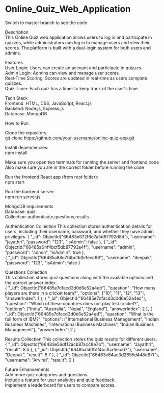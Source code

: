# Online_Quiz_Web_Application  

Switch to master branch to see the code  

Description  
This Online Quiz web application allows users to log in and participate in quizzes, while administrators can log in to manage users and view their scores. The platform is built with a dual-login system for both users and admins.  
  
Features  
User Login: Users can create an account and participate in quizzes.  
Admin Login: Admins can view and manage user scores.  
Real-Time Scoring: Scores are updated in real-time as users complete quizzes.  
Quiz Timer: Each quiz has a timer to keep track of the user's time.  
  
Tech Stack  
Frontend: HTML, CSS, JavaScript, React.js  
Backend: Node.js, Express.js  
Database: MongoDB  
  
How to Run  
  
Clone the repository:  
git clone https://github.com/your-username/online-quiz-app.git  
  
Install dependencies:  
npm install  

Make sure you open two terminals for running the server and frontend code  
Also make sure you are in the correct folder before running the code  

Run the frontend React app (from root folder):  
npm start  

Run the backend server:  
npm run server.js  

MongoDB requirements  
Database: quiz  
Collection: authenticate,questions,results  
  
Authentication Collection
This collection stores authentication details for users, including their username, password, and whether they have admin privileges.
{
  "_id": ObjectId("66483e672f6e7a5d87792d8d"),
  "username": "jayathri",
  "password": "123",
  "isAdmin": false
},
{
  "_id": ObjectId("66485a64f4bcf5db87793a4f"),
  "username": "admin",
  "password": "admin",
  "isAdmin": true
},  
{
  "_id": ObjectId("66485a88e7f4bcfb0e1ecc66"),
  "username": "deepak",
  "password": "123",
  "isAdmin": false
}

Questions Collection  
This collection stores quiz questions along with the available options and the correct answer index.  
{
  "_id": ObjectId("66485e7dfacd3d0d6e52a4eb"),
  "question": "How many players are there in a cricket team?",
  "options": ["10", "11", "12", "13"],
  "answerIndex": 1
},
{
  "_id": ObjectId("66485e7dfacd3d0d6e52a4ec"),
  "question": "Which of these countries does not play test cricket?",
  "options": ["India", "Australia", "Nepal", "England"],
  "answerIndex": 2
},
{
  "_id": ObjectId("66485e7dfacd3d0d6e52a4ed"),
  "question": "What is the full form of IBM?",
  "options": ["International Business Management", "Indian Business Machines", "International Business Machines", "Indian Business Management"],
  "answerIndex": 2
}

Results Collection
This collection stores the quiz results for different users.  
{
  "_id": ObjectId("66483e56df12acb87ac48e7b"),
  "username": "Jayathri",
  "result": 8.5
},
{
  "_id": ObjectId("66485a56fb1f4bcfba1ecc67"),
  "username": "Deepak",
  "result": 8.7
},
{
  "_id": ObjectId("66483e64ae3d2655d448d67f"),
  "username": "Arvind",
  "result": 0
}    
  
Future Enhancements  
Add more quiz categories and questions.  
Include a feature for user analytics and quiz feedback.  
Implement a leaderboard for users to compare scores.
